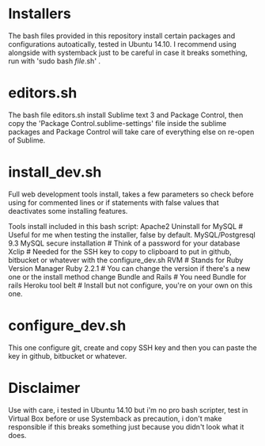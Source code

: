 # Installers

The bash files provided in this repository install certain packages and configurations autoatically, tested in Ubuntu 14.10.
I recommend using alongside with systemback just to be careful in case it breaks something, run with 'sudo bash _file_.sh' .

# editors.sh

The bash file editors.sh install Sublime text 3 and Package Control, then copy the 'Package Control.sublime-settings' file inside the sublime packages and Package Control will take care of everything else on re-open of Sublime.

# install_dev.sh

Full web development tools install, takes a few parameters so check before using for commented lines or if statements with false values that deactivates some installing features.

Tools install included in this bash script:
Apache2
Uninstall for MySQL # Useful for me when testing the installer, false by default.
MySQL/Postgresql 9.3
MySQL secure installation # Think of a password for your database
Xclip # Needed for the SSH key to copy to clipboard to put in github, bitbucket or whatever with the configure_dev.sh
RVM # Stands for Ruby Version Manager
Ruby 2.2.1 # You can change the version if there's a new one or the install method change
Bundle and Rails # You need Bundle for rails
Heroku tool belt # Install but not configure, you're on your own on this one.

# configure_dev.sh

This one configure git, create and copy SSH key and then you can paste the key in github, bitbucket or whatever.

# Disclaimer

Use with care, i tested in Ubuntu 14.10 but i'm no pro bash scripter, test in Virtual Box before or use Systemback as precaution, i don't make responsible if this breaks something just because you didn't look what it does.

